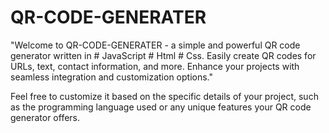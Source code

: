# QR-CODE-GENERATER

"Welcome to QR-CODE-GENERATER - a simple and powerful QR code generator written in # JavaScript # Html # Css. Easily create QR codes for URLs, text, contact information, and more. Enhance your projects with seamless integration and customization options."

Feel free to customize it based on the specific details of your project, such as the programming language used or any unique features your QR code generator offers.
